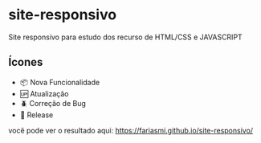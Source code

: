 # site-responsivo
Site responsivo para estudo dos recurso de HTML/CSS e JAVASCRIPT

## Ícones
- :package: Nova Funcionalidade
- :up: Atualização
- :beetle: Correção de Bug
- :checkered_flag: Release
 
 
 você pode ver o resultado aqui: https://fariasmi.github.io/site-responsivo/
